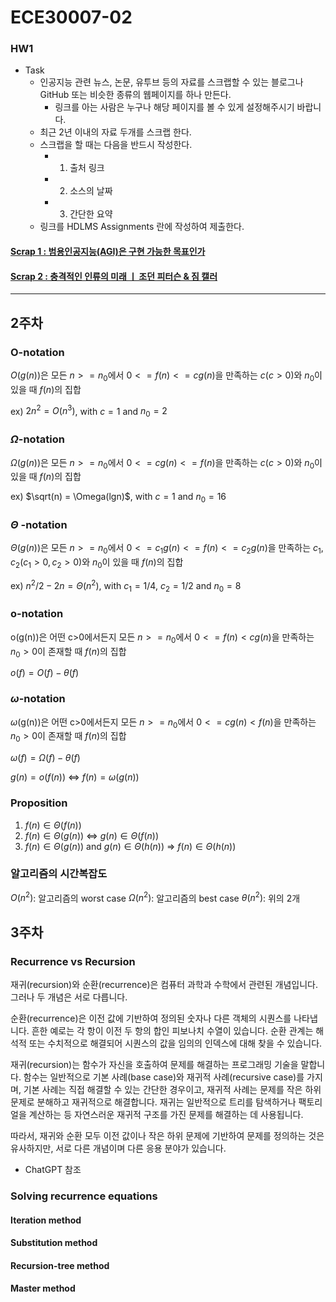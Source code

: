 # ECE30007-02

### HW1
- Task
  - 인공지능 관련 뉴스, 논문, 유투브 등의 자료를 스크랩할 수 있는 블로그나 GitHub 또는 비슷한 종류의 웹페이지를 하나 만든다.
    - 링크를 아는 사람은 누구나 해당 페이지를 볼 수 있게 설정해주시기 바랍니다.
  - 최근 2년 이내의 자료 두개를 스크랩 한다.
  - 스크랩을 할 때는 다음을 반드시 작성한다.
    - 1) 출처 링크
    - 2) 소스의 날짜
    - 3) 간단한 요약
  - 링크를 HDLMS Assignments 란에 작성하여 제출한다.
#### [Scrap 1 : 범용인공지능(AGI)은 구현 가능한 목표인가](https://github.com/YoRangS/ECE30007-02/blob/main/HW1/1.md)

#### [Scrap 2 : 충격적인 인류의 미래 ㅣ 조던 피터슨 & 짐 캘러](https://github.com/YoRangS/ECE30007-02/blob/main/HW1/2.md)

- - -

## 2주차
### O-notation
$O(g(n))$은 모든 $n>=n_0$에서 $0<=f(n)<=cg(n)$을 만족하는 $c (c>0)$와 $n_0$이 있을 때 $f(n)$의 집합

ex) $2n^2 = O(n^3)$, with $c=1$ and $n_0 = 2$

### $\Omega$-notation
$\Omega(g(n))$은 모든 $n>=n_0$에서 $0<=cg(n)<=f(n)$을 만족하는 $c (c>0)$와 $n_0$이 있을 때 $f(n)$의 집합

ex) $\sqrt(n) = \Omega(lgn)$, with $c=1$ and $n_0 = 16$

### $\Theta$ -notation
$\Theta(g(n))$은 모든 $n>=n_0$에서 $0<=c_1g(n)<=f(n)<=c_2g(n)$을 만족하는 $c_1, c_2 (c_1>0, c_2>0)$와 $n_0$이 있을 때 $f(n)$의 집합

ex) $n^2/2-2n = \Theta(n^2)$, with $c_1=1/4$, $c_2=1/2$ and $n_0 = 8$

### o-notation
o(g(n))은 어떤 c>0에서든지 모든 $n>=n_0$에서 $0 <= f(n) < cg(n)$을 만족하는 $n_0>0$이 존재할 때 
$f(n)$의 집합

$o(f)=O(f)-\theta(f)$

### $\omega$-notation
$\omega$(g(n))은 어떤 c>0에서든지 모든 $n>=n_0$에서 $0 <= cg(n) < f(n)$을 만족하는 $n_0>0$이 존재할 때 $f(n)$의 집합

$\omega(f)=\Omega(f)-\theta(f)$

$g(n)=o(f(n))$ <=> $f(n)=\omega(g(n))$

### Proposition
1. $f(n)\in\Theta(f(n))$
2. $f(n)\in\Theta(g(n))$ <=> $g(n)\in\Theta(f(n))$
3. $f(n)\in\Theta(g(n))$ and $g(n)\in\Theta(h(n))$ => $f(n)\in\Theta(h(n))$

### 알고리즘의 시간복잡도
$O(n^2)$: 알고리즘의 worst case
$\Omega(n^2)$: 알고리즘의 best case
$\theta(n^2)$: 위의 2개 

## 3주차
### Recurrence vs Recursion
재귀(recursion)와 순환(recurrence)은 컴퓨터 과학과 수학에서 관련된 개념입니다. 그러나 두 개념은 서로 다릅니다.

순환(recurrence)은 이전 값에 기반하여 정의된 숫자나 다른 객체의 시퀀스를 나타냅니다. 흔한 예로는 각 항이 이전 두 항의 합인 피보나치 수열이 있습니다. 순환 관계는 해석적 또는 수치적으로 해결되어 시퀀스의 값을 임의의 인덱스에 대해 찾을 수 있습니다.

재귀(recursion)는 함수가 자신을 호출하여 문제를 해결하는 프로그래밍 기술을 말합니다. 함수는 일반적으로 기본 사례(base case)와 재귀적 사례(recursive case)를 가지며, 기본 사례는 직접 해결할 수 있는 간단한 경우이고, 재귀적 사례는 문제를 작은 하위 문제로 분해하고 재귀적으로 해결합니다. 재귀는 일반적으로 트리를 탐색하거나 팩토리얼을 계산하는 등 자연스러운 재귀적 구조를 가진 문제를 해결하는 데 사용됩니다.

따라서, 재귀와 순환 모두 이전 값이나 작은 하위 문제에 기반하여 문제를 정의하는 것은 유사하지만, 서로 다른 개념이며 다른 응용 분야가 있습니다.

- ChatGPT 참조

### Solving recurrence equations
#### Iteration method
#### Substitution method
#### Recursion-tree method
#### Master method
